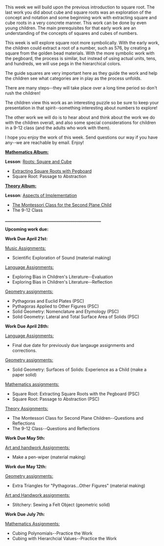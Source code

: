 
This week we will build upon the previous introduction to square root. The last work you did about cube and square roots was an exploration of the concept and notation and some beginning work with extracting square and cube roots in a very concrete manner. This work can be done by even young children. The main prerequisites for that early work are an understanding of the concepts of squares and cubes of numbers.

This week is will explore square root more symbolically. With the early work, the children could extract a root of a number, such as 576, by creating a square from the golden bead materials. With the more symbolic work with the pegboard, the process is similar, but instead of using actual units, tens, and hundreds, we will use pegs in the hierarchical colors. 

The guide squares are very important here as they guide the work and help the children see what categories are in play as the process unfolds. 

There are many steps--they will take place over a long time period so don't rush the children!

The children view this work as an interesting puzzle so be sure to keep your presentation in that spirit--something interesting about numbers to explore!

The other work we will do is to hear about and think about the work we do with the children overall, and also some special considerations for children in a 9-12 class (and the adults who work with them). 

I hope you enjoy the work of this week. Send questions our way if you have any--we are reachable by email. Enjoy!

[**Mathematics Album:**](https://montessorinorthwest.populiweb.com/router/courseofferings/10738324/lessons/index)

**Lesson**: [Roots: Square and Cube](https://montessorinorthwest.populiweb.com/router/courseofferings/10738324/lessons/12680258/pages/13278449/show)

- [Extracting Square Roots with Pegboard](https://montessorinorthwest.populiweb.com/router/courseofferings/10738324/lessons/12680258/pages/13278450/show)
- Square Root: Passage to Abstraction

[**Theory Album:**](https://montessorinorthwest.populiweb.com/router/courseofferings/10738327/lessons/index)

**Lesson**: [Aspects of Implementation](https://montessorinorthwest.populiweb.com/router/courseofferings/10738327/lessons/12679780/show)

- [The Montessori Class for the Second Plane Child](https://montessorinorthwest.populiweb.com/router/courseofferings/10738327/lessons/12679780/show)
- The 9-12 Class

**_______________________________________________**

**Upcoming work due:**

**Work Due April 21st:**

[Music Assignments:](https://montessorinorthwest.populiweb.com/router/courseofferings/10738325/assignments/index)

- Scientific Exploration of Sound (material making)

[Language Assignments:](https://montessorinorthwest.populiweb.com/router/courseofferings/10738323/assignments/index)

- Exploring Bias in Children's Literature--Evaluation
- Exploring Bias in Children's Literature--Reflection

[Geometry assignments:](https://montessorinorthwest.populiweb.com/router/courseofferings/10738321/assignments/index)

- Pythagoras and Euclid Plates (PSC)
- Pythagoras Applied to Other Figures (PSC)
- Solid Geometry: Nomenclature and Etymology (PSC)
- Solid Geometry: Lateral and Total Surface Area of Solids (PSC)

**Work Due April 28th:**

[Language Assignments:](https://montessorinorthwest.populiweb.com/router/courseofferings/10738323/assignments/index)

- Final due date for previously due langauge assignments and corrections. 

[Geometry assignments:](https://montessorinorthwest.populiweb.com/router/courseofferings/10738321/assignments/index)

- Solid Geometry: Surfaces of Solids: Experience as a Child (make a paper solid)

[Mathematics assignments:](https://montessorinorthwest.populiweb.com/router/courseofferings/10738324/assignments/index)

- Square Root: Extracting Square Roots with the Pegboard (PSC)
- Square Root: Passage to Abstraction (PSC)

[Theory Assignments:](https://montessorinorthwest.populiweb.com/router/courseofferings/10738327/assignments/index)

- The Montessori Class for Second Plane Children--Questions and Reflections
- The 9-12 Class--Questions and Reflections

**Work Due May 5th:**

[Art and handwork Assignments:](https://montessorinorthwest.populiweb.com/router/courseofferings/10738318/assignments/index)

- Make a pen-wiper (material making)

**Work due May 12th:**

[Geometry assignments:](https://montessorinorthwest.populiweb.com/router/courseofferings/10738321/assignments/index)

- Extra Triangles for "Pythagoras...Other Figures" (material making)

[Art and Handwork assignments:](https://montessorinorthwest.populiweb.com/router/courseofferings/10738318/assignments/index)

- Stitchery: Sewing a Felt Object (geometric solid)

**Work Due July 7th:**

[Mathematics Assignments:](https://montessorinorthwest.populiweb.com/router/courseofferings/10738324/assignments/index)

- Cubing Polynomials--Practice the Work
- Cubing with Hierarchcial Values--Practice the Work